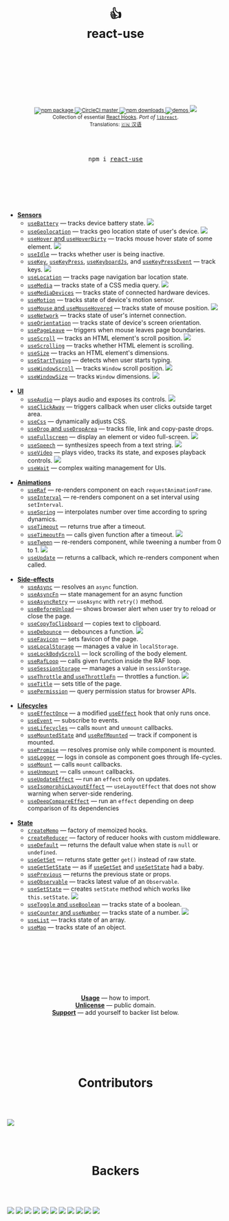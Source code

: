 <div align="center">
  <h1>
    <br/>
    <br/>
    👍
    <br />
    react-use
    <br />
    <br />
    <br />
    <br />
  </h1>
  <sup>
    <br />
    <br />
    <a href="https://www.npmjs.com/package/react-use">
       <img src="https://img.shields.io/npm/v/react-use.svg" alt="npm package" />
    </a>
    <a href="https://circleci.com/gh/streamich/react-use">
      <img src="https://img.shields.io/circleci/project/github/streamich/react-use/master.svg" alt="CircleCI master" />
    </a>
    <a href="https://www.npmjs.com/package/react-use">
      <img src="https://img.shields.io/npm/dm/react-use.svg" alt="npm downloads" />
    </a>
    <a href="http://streamich.github.io/react-use">
      <img src="https://img.shields.io/badge/demos-🚀-yellow.svg" alt="demos" />
    </a>
    <a href="https://opencollective.com/react-use" alt="Financial Contributors on Open Collective"><img src="https://opencollective.com/react-use/all/badge.svg?label=$$$" /></a>
    <br />
    Collection of essential <a href="https://reactjs.org/docs/hooks-intro.html">React Hooks</a>.</em>
    <em>Port of</em> <a href="https://github.com/streamich/libreact"><code>libreact</code></a>.
    <br />
    Translations: <a href="https://github.com/zenghongtu/react-use-chinese/blob/master/README.md">🇨🇳 汉语</a>
  </sup>
  <br />
  <br />
  <br />
  <br />
  <pre>npm i <a href="https://www.npmjs.com/package/react-use">react-use</a></pre>
  <br />
  <br />
  <br />
  <br />
  <br />
</div>

- [**Sensors**](./docs/Sensors.md)
  - [`useBattery`](./docs/useBattery.md) &mdash; tracks device battery state. [![][img-demo]](https://codesandbox.io/s/qlvn662zww)
  - [`useGeolocation`](./docs/useGeolocation.md) &mdash; tracks geo location state of user's device. [![][img-demo]](https://streamich.github.io/react-use/?path=/story/sensors-usegeolocation--demo)
  - [`useHover` and `useHoverDirty`](./docs/useHover.md) &mdash; tracks mouse hover state of some element. [![][img-demo]](https://codesandbox.io/s/zpn583rvx)
  - [`useIdle`](./docs/useIdle.md) &mdash; tracks whether user is being inactive.
  - [`useKey`](./docs/useKey.md), [`useKeyPress`](./docs/useKeyPress.md), [`useKeyboardJs`](./docs/useKeyboardJs.md), and [`useKeyPressEvent`](./docs/useKeyPressEvent.md) &mdash; track keys. [![][img-demo]](https://streamich.github.io/react-use/?path=/story/sensors-usekeypressevent--demo)
  - [`useLocation`](./docs/useLocation.md) &mdash; tracks page navigation bar location state.
  - [`useMedia`](./docs/useMedia.md) &mdash; tracks state of a CSS media query. [![][img-demo]](https://streamich.github.io/react-use/?path=/story/sensors-usemedia--demo)
  - [`useMediaDevices`](./docs/useMediaDevices.md) &mdash; tracks state of connected hardware devices.
  - [`useMotion`](./docs/useMotion.md) &mdash; tracks state of device's motion sensor.
  - [`useMouse` and `useMouseHovered`](./docs/useMouse.md) &mdash; tracks state of mouse position. [![][img-demo]](https://streamich.github.io/react-use/?path=/story/sensors-usemouse--docs)
  - [`useNetwork`](./docs/useNetwork.md) &mdash; tracks state of user's internet connection.
  - [`useOrientation`](./docs/useOrientation.md) &mdash; tracks state of device's screen orientation.
  - [`usePageLeave`](./docs/usePageLeave.md) &mdash; triggers when mouse leaves page boundaries.
  - [`useScroll`](./docs/useScroll.md) &mdash; tracks an HTML element's scroll position. [![][img-demo]](https://streamich.github.io/react-use/?path=/story/sensors-usescroll--docs)
  - [`useScrolling`](./docs/useScrolling.md) &mdash; tracks whether HTML element is scrolling.
  - [`useSize`](./docs/useSize.md) &mdash; tracks an HTML element's dimensions.
  - [`useStartTyping`](./docs/useStartTyping.md) &mdash; detects when user starts typing.
  - [`useWindowScroll`](./docs/useWindowScroll.md) &mdash; tracks `Window` scroll position. [![][img-demo]](https://streamich.github.io/react-use/?path=/story/sensors-usewindowscroll--docs)
  - [`useWindowSize`](./docs/useWindowSize.md) &mdash; tracks `Window` dimensions. [![][img-demo]](https://codesandbox.io/s/m7ln22668)
    <br/>
    <br/>
- [**UI**](./docs/UI.md)
  - [`useAudio`](./docs/useAudio.md) &mdash; plays audio and exposes its controls. [![][img-demo]](https://codesandbox.io/s/2o4lo6rqy)
  - [`useClickAway`](./docs/useClickAway.md) &mdash; triggers callback when user clicks outside target area.
  - [`useCss`](./docs/useCss.md) &mdash; dynamically adjusts CSS.
  - [`useDrop` and `useDropArea`](./docs/useDrop.md) &mdash; tracks file, link and copy-paste drops.
  - [`useFullscreen`](./docs/useFullscreen.md) &mdash; display an element or video full-screen. [![][img-demo]](https://streamich.github.io/react-use/?path=/story/ui-usefullscreen--demo)
  - [`useSpeech`](./docs/useSpeech.md) &mdash; synthesizes speech from a text string. [![][img-demo]](https://codesandbox.io/s/n090mqz69m)
  - [`useVideo`](./docs/useVideo.md) &mdash; plays video, tracks its state, and exposes playback controls. [![][img-demo]](https://streamich.github.io/react-use/?path=/story/ui-usevideo--demo)
  - [`useWait`](./docs/useWait.md) &mdash; complex waiting management for UIs.
    <br/>
    <br/>
- [**Animations**](./docs/Animations.md)
  - [`useRaf`](./docs/useRaf.md) &mdash; re-renders component on each `requestAnimationFrame`.
  - [`useInterval`](./docs/useInterval.md) &mdash; re-renders component on a set interval using `setInterval`.
  - [`useSpring`](./docs/useSpring.md) &mdash; interpolates number over time according to spring dynamics.
  - [`useTimeout`](./docs/useTimeout.md) &mdash; returns true after a timeout.
  - [`useTimeoutFn`](./docs/useTimeoutFn.md) &mdash; calls given function after a timeout. [![][img-demo]](https://streamich.github.io/react-use/?path=/story/animation-usetimeoutfn--demo)
  - [`useTween`](./docs/useTween.md) &mdash; re-renders component, while tweening a number from 0 to 1. [![][img-demo]](https://codesandbox.io/s/52990wwzyl)
  - [`useUpdate`](./docs/useUpdate.md) &mdash; returns a callback, which re-renders component when called.
    <br/>
    <br/>
- [**Side-effects**](./docs/Side-effects.md)
  - [`useAsync`](./docs/useAsync.md) &mdash; resolves an `async` function.
  - [`useAsyncFn`](./docs/useAsyncFn.md) &mdash; state management for an async function
  - [`useAsyncRetry`](./docs/useAsyncRetry.md) &mdash; `useAsync` with `retry()` method.
  - [`useBeforeUnload`](./docs/useBeforeUnload.md) &mdash; shows browser alert when user try to reload or close the page.
  - [`useCopyToClipboard`](./docs/useCopyToClipboard.md) &mdash; copies text to clipboard.
  - [`useDebounce`](./docs/useDebounce.md) &mdash; debounces a function. [![][img-demo]](https://streamich.github.io/react-use/?path=/story/side-effects-usedebounce--demo)
  - [`useFavicon`](./docs/useFavicon.md) &mdash; sets favicon of the page.
  - [`useLocalStorage`](./docs/useLocalStorage.md) &mdash; manages a value in `localStorage`.
  - [`useLockBodyScroll`](./docs/useLockBodyScroll.md) &mdash; lock scrolling of the body element.
  - [`useRafLoop`](./docs/useRafLoop.md) &mdash; calls given function inside the RAF loop.
  - [`useSessionStorage`](./docs/useSessionStorage.md) &mdash; manages a value in `sessionStorage`.
  - [`useThrottle` and `useThrottleFn`](./docs/useThrottle.md) &mdash; throttles a function. [![][img-demo]](https://streamich.github.io/react-use/?path=/story/side-effects-usethrottle--demo)
  - [`useTitle`](./docs/useTitle.md) &mdash; sets title of the page.
  - [`usePermission`](./docs/usePermission.md) &mdash; query permission status for browser APIs.
    <br/>
    <br/> 
- [**Lifecycles**](./docs/Lifecycles.md)
  - [`useEffectOnce`](./docs/useEffectOnce.md) &mdash; a modified [`useEffect`](https://reactjs.org/docs/hooks-reference.html#useeffect) hook that only runs once.
  - [`useEvent`](./docs/useEvent.md) &mdash; subscribe to events.
  - [`useLifecycles`](./docs/useLifecycles.md) &mdash; calls `mount` and `unmount` callbacks.
  - [`useMountedState`](./docs/useMountedState.md) and [`useRefMounted`](./docs/useRefMounted.md) &mdash; track if component is mounted.
  - [`usePromise`](./docs/usePromise.md) &mdash; resolves promise only while component is mounted.
  - [`useLogger`](./docs/useLogger.md) &mdash; logs in console as component goes through life-cycles.
  - [`useMount`](./docs/useMount.md) &mdash; calls `mount` callbacks.
  - [`useUnmount`](./docs/useUnmount.md) &mdash; calls `unmount` callbacks.
  - [`useUpdateEffect`](./docs/useUpdateEffect.md) &mdash; run an `effect` only on updates.
  - [`useIsomorphicLayoutEffect`](./docs/useIsomorphicLayoutEffect.md) &mdash; `useLayoutEffect` that does not show warning when server-side rendering.
  - [`useDeepCompareEffect`](./docs/useDeepCompareEffect.md) &mdash; run an `effect` depending on deep comparison of its dependencies
    <br/>
    <br/>
- [**State**](./docs/State.md)
  - [`createMemo`](./docs/createMemo.md) &mdash; factory of memoized hooks.
  - [`createReducer`](./docs/createReducer.md) &mdash; factory of reducer hooks with custom middleware.
  - [`useDefault`](./docs/useDefault.md) &mdash; returns the default value when state is `null` or `undefined`.
  - [`useGetSet`](./docs/useGetSet.md) &mdash; returns state getter `get()` instead of raw state.
  - [`useGetSetState`](./docs/useGetSetState.md) &mdash; as if [`useGetSet`](./docs/useGetSet.md) and [`useSetState`](./docs/useSetState.md) had a baby.
  - [`usePrevious`](./docs/usePrevious.md) &mdash; returns the previous state or props.
  - [`useObservable`](./docs/useObservable.md) &mdash; tracks latest value of an `Observable`.
  - [`useSetState`](./docs/useSetState.md) &mdash; creates `setState` method which works like `this.setState`. [![][img-demo]](https://codesandbox.io/s/n75zqn1xp0)
  - [`useToggle` and `useBoolean`](./docs/useToggle.md) &mdash; tracks state of a boolean.
  - [`useCounter` and `useNumber`](./docs/useCounter.md) &mdash; tracks state of a number. [![][img-demo]](https://streamich.github.io/react-use/?path=/story/state-usecounter--demo)
  - [`useList`](./docs/useList.md) &mdash; tracks state of an array.
  - [`useMap`](./docs/useMap.md) &mdash; tracks state of an object.


<br />
<br />
<br />
<br />
<br />
<br />
<br />

<p align="center">
  <a href="./docs/Usage.md"><strong>Usage</strong></a> &mdash; how to import.
  <br />
  <a href="./LICENSE"><strong>Unlicense</strong></a> &mdash; public domain.
  <br />
  <a href="https://opencollective.com/react-use/contribute"><strong>Support</strong></a> &mdash; add yourself to backer list below.
</p>

<br />
<br />
<br />
<br />
<br />

[img-demo]: https://img.shields.io/badge/demo-%20%20%20%F0%9F%9A%80-green.svg


<div align="center">
  <h1>Contributors</h1>
</div>

<br />
<br />

<a href="https://github.com/streamich/react-use/graphs/contributors"><img src="https://opencollective.com/react-use/contributors.svg?width=890&button=false" /></a>

<br />
<br />

<div align="center">
  <h1>Backers</h1>
</div>

<br />
<br />

<a href="https://opencollective.com/react-use"><img src="https://opencollective.com/react-use/individuals.svg?width=890"></a>
<a href="https://opencollective.com/react-use/organization/0/website"><img src="https://opencollective.com/react-use/organization/0/avatar.svg"></a>
<a href="https://opencollective.com/react-use/organization/1/website"><img src="https://opencollective.com/react-use/organization/1/avatar.svg"></a>
<a href="https://opencollective.com/react-use/organization/2/website"><img src="https://opencollective.com/react-use/organization/2/avatar.svg"></a>
<a href="https://opencollective.com/react-use/organization/3/website"><img src="https://opencollective.com/react-use/organization/3/avatar.svg"></a>
<a href="https://opencollective.com/react-use/organization/4/website"><img src="https://opencollective.com/react-use/organization/4/avatar.svg"></a>
<a href="https://opencollective.com/react-use/organization/5/website"><img src="https://opencollective.com/react-use/organization/5/avatar.svg"></a>
<a href="https://opencollective.com/react-use/organization/6/website"><img src="https://opencollective.com/react-use/organization/6/avatar.svg"></a>
<a href="https://opencollective.com/react-use/organization/7/website"><img src="https://opencollective.com/react-use/organization/7/avatar.svg"></a>
<a href="https://opencollective.com/react-use/organization/8/website"><img src="https://opencollective.com/react-use/organization/8/avatar.svg"></a>
<a href="https://opencollective.com/react-use/organization/9/website"><img src="https://opencollective.com/react-use/organization/9/avatar.svg"></a>

<br />
<br />
<br />
<br />
<br />
